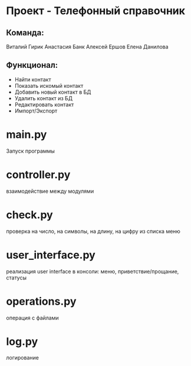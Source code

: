 # Проект - Телефонный справочник

## Команда:
Виталий Гирик
Анастасия Банк
Алексей Ершов
Елена Данилова

## Функционал:
- Найти контакт
- Показать искомый контакт
- Добавить новый контакт в БД
- Удалить контакт из БД
- Редактировать контакт
- Импорт/Экспорт


# main.py
Запуск программы

# controller.py
взаимодействие между модулями

# check.py
проверка на число, на символы, на длину, на цифру из списка меню

# user_interface.py
реализация user interface в консоли: меню, приветствие/прощание, статусы

# operations.py
операция с файлами

# log.py
логирование
